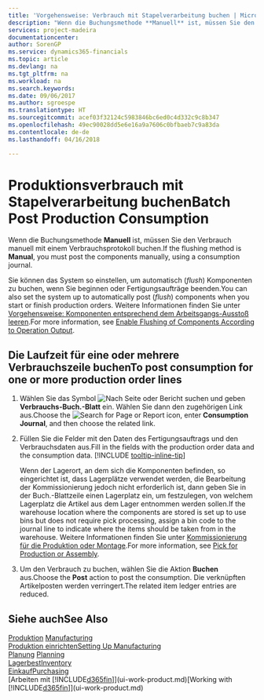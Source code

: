 ```yaml
---
title: 'Vorgehensweise: Verbrauch mit Stapelverarbeitung buchen | Microsoft Docs'
description: "Wenn die Buchungsmethode **Manuell** ist, müssen Sie den Verbrauch manuell mit einem Verbrauchsprotokoll buchen."
services: project-madeira
documentationcenter: 
author: SorenGP
ms.service: dynamics365-financials
ms.topic: article
ms.devlang: na
ms.tgt_pltfrm: na
ms.workload: na
ms.search.keywords: 
ms.date: 09/06/2017
ms.author: sgroespe
ms.translationtype: HT
ms.sourcegitcommit: acef03f32124c5983846bc6ed0c4d332c9c8b347
ms.openlocfilehash: 49ec90028dd5e6e16a9a7606c0bfbaeb7c9a83da
ms.contentlocale: de-de
ms.lasthandoff: 04/16/2018

---
```

# <a name="batch-post-production-consumption"></a><span data-ttu-id="44c1b-103">Produktionsverbrauch mit Stapelverarbeitung buchen</span><span class="sxs-lookup"><span data-stu-id="44c1b-103">Batch Post Production Consumption</span></span>
<span data-ttu-id="44c1b-104">Wenn die Buchungsmethode **Manuell** ist, müssen Sie den Verbrauch manuell mit einem Verbrauchsprotokoll buchen.</span><span class="sxs-lookup"><span data-stu-id="44c1b-104">If the flushing method is **Manual**, you must post the components manually, using a consumption journal.</span></span>

<span data-ttu-id="44c1b-105">Sie können das System so einstellen, um automatisch (*flush*) Komponenten zu buchen, wenn Sie beginnen oder Fertigungsaufträge beenden.</span><span class="sxs-lookup"><span data-stu-id="44c1b-105">You can also set the system up to automatically post (*flush*) components when you start or finish production orders.</span></span> <span data-ttu-id="44c1b-106">Weitere Informationen finden Sie unter [Vorgehensweise: Komponenten entsprechend dem Arbeitsgangs-Ausstoß leeren](production-how-to-flush-components-according-to-operation-output.md).</span><span class="sxs-lookup"><span data-stu-id="44c1b-106">For more information, see [Enable Flushing of Components According to Operation Output](production-how-to-flush-components-according-to-operation-output.md).</span></span>

## <a name="to-post-consumption-for-one-or-more-production-order-lines"></a><span data-ttu-id="44c1b-107">Die Laufzeit für eine oder mehrere Verbrauchszeile buchen</span><span class="sxs-lookup"><span data-stu-id="44c1b-107">To post consumption for one or more production order lines</span></span>  
1. <span data-ttu-id="44c1b-108">Wählen Sie das Symbol ![Nach Seite oder Bericht suchen](media/ui-search/search_small.png "Nach Seite oder Bericht suchen") und geben **Verbrauchs-Buch.-Blatt** ein. Wählen Sie dann den zugehörigen Link aus.</span><span class="sxs-lookup"><span data-stu-id="44c1b-108">Choose the ![Search for Page or Report](media/ui-search/search_small.png "Search for Page or Report icon") icon, enter **Consumption Journal**, and then choose the related link.</span></span>  
2. <span data-ttu-id="44c1b-109">Füllen Sie die Felder mit den Daten des Fertigungsauftrags und den Verbrauchsdaten aus.</span><span class="sxs-lookup"><span data-stu-id="44c1b-109">Fill in the fields with the production order data and the consumption data.</span></span> [!INCLUDE [tooltip-inline-tip](includes/tooltip-inline-tip_md.md)]  

   <span data-ttu-id="44c1b-110">Wenn der Lagerort, an dem sich die Komponenten befinden, so eingerichtet ist, dass Lagerplätze verwendet werden, die Bearbeitung der Kommissionierung jedoch nicht erforderlich ist, dann geben Sie in der Buch.-Blattzeile einen Lagerplatz ein, um festzulegen, von welchem Lagerplatz die Artikel aus dem Lager entnommen werden sollen.</span><span class="sxs-lookup"><span data-stu-id="44c1b-110">If the warehouse location where the components are stored is set up to use bins but does not require pick processing, assign a bin code to the journal line to indicate where the items should be taken from in the warehouse.</span></span> <span data-ttu-id="44c1b-111">Weitere Informationen finden Sie unter [Kommissionierung für die Produktion oder Montage](warehouse-how-to-pick-for-production.md).</span><span class="sxs-lookup"><span data-stu-id="44c1b-111">For more information, see [Pick for Production or Assembly](warehouse-how-to-pick-for-production.md).</span></span>  
3. <span data-ttu-id="44c1b-112">Um den Verbrauch zu buchen, wählen Sie die Aktion **Buchen** aus.</span><span class="sxs-lookup"><span data-stu-id="44c1b-112">Choose the **Post** action to post the consumption.</span></span> <span data-ttu-id="44c1b-113">Die verknüpften Artikelposten werden verringert.</span><span class="sxs-lookup"><span data-stu-id="44c1b-113">The related item ledger entries are reduced.</span></span>

## <a name="see-also"></a><span data-ttu-id="44c1b-114">Siehe auch</span><span class="sxs-lookup"><span data-stu-id="44c1b-114">See Also</span></span>  
<span data-ttu-id="44c1b-115">[Produktion](production-manage-manufacturing.md)  </span><span class="sxs-lookup"><span data-stu-id="44c1b-115">[Manufacturing](production-manage-manufacturing.md)  </span></span>  
[<span data-ttu-id="44c1b-116">Produktion einrichten</span><span class="sxs-lookup"><span data-stu-id="44c1b-116">Setting Up Manufacturing</span></span>](production-configure-production-processes.md)  
<span data-ttu-id="44c1b-117">[Planung](production-planning.md)    </span><span class="sxs-lookup"><span data-stu-id="44c1b-117">[Planning](production-planning.md)    </span></span>  
[<span data-ttu-id="44c1b-118">Lagerbest</span><span class="sxs-lookup"><span data-stu-id="44c1b-118">Inventory</span></span>](inventory-manage-inventory.md)  
[<span data-ttu-id="44c1b-119">Einkauf</span><span class="sxs-lookup"><span data-stu-id="44c1b-119">Purchasing</span></span>](purchasing-manage-purchasing.md)  
<span data-ttu-id="44c1b-120">[Arbeiten mit [!INCLUDE[d365fin](includes/d365fin_md.md)]](ui-work-product.md)</span><span class="sxs-lookup"><span data-stu-id="44c1b-120">[Working with [!INCLUDE[d365fin](includes/d365fin_md.md)]](ui-work-product.md)</span></span>

